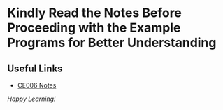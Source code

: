 # Kindly Read the Notes Before Proceeding with the Example Programs for Better Understanding

## Useful Links

- [CE006 Notes](https://github.com/DipsanaRoy/c-extensions/blob/main/CE006_Recursion/CE006_NOTES.md)

*Happy Learning!*

